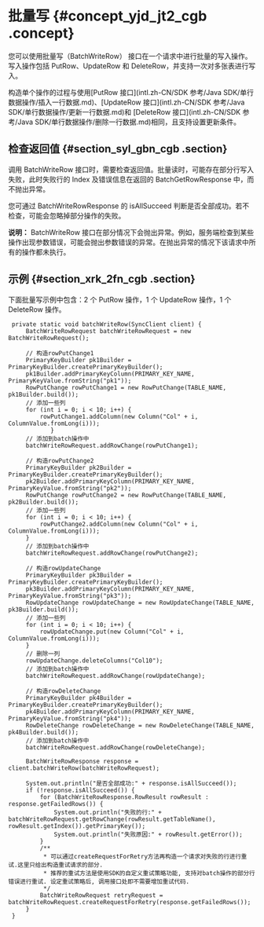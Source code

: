 # 批量写 {#concept_yjd_jt2_cgb .concept}

您可以使用批量写（BatchWriteRow） 接口在一个请求中进行批量的写入操作。写入操作包括 PutRow、UpdateRow 和 DeleteRow，并支持一次对多张表进行写入。

构造单个操作的过程与使用[PutRow 接口](intl.zh-CN/SDK 参考/Java SDK/单行数据操作/插入一行数据.md)、[UpdateRow 接口](intl.zh-CN/SDK 参考/Java SDK/单行数据操作/更新一行数据.md)和 [DeleteRow 接口](intl.zh-CN/SDK 参考/Java SDK/单行数据操作/删除一行数据.md)相同，且支持设置更新条件。

## 检查返回值 {#section_syl_gbn_cgb .section}

调用 BatchWriteRow 接口时，需要检查返回值。批量读时，可能存在部分行写入失败，此时失败行的 Index 及错误信息在返回的 BatchGetRowResponse 中，而不抛出异常。

您可通过 BatchWriteRowResponse 的 isAllSucceed 判断是否全部成功。若不检查，可能会忽略掉部分操作的失败。

**说明：** BatchWriteRow 接口在部分情况下会抛出异常。例如，服务端检查到某些操作出现参数错误，可能会抛出参数错误的异常。在抛出异常的情况下该请求中所有的操作都未执行。

## 示例 {#section_xrk_2fn_cgb .section}

下面批量写示例中包含：2 个 PutRow 操作，1 个 UpdateRow 操作，1 个 DeleteRow 操作。

```language-java
 private static void batchWriteRow(SyncClient client) {
     BatchWriteRowRequest batchWriteRowRequest = new BatchWriteRowRequest();

     // 构造rowPutChange1
     PrimaryKeyBuilder pk1Builder = PrimaryKeyBuilder.createPrimaryKeyBuilder();
     pk1Builder.addPrimaryKeyColumn(PRIMARY_KEY_NAME, PrimaryKeyValue.fromString("pk1"));
     RowPutChange rowPutChange1 = new RowPutChange(TABLE_NAME, pk1Builder.build());
     // 添加一些列
     for (int i = 0; i < 10; i++) {
         rowPutChange1.addColumn(new Column("Col" + i, ColumnValue.fromLong(i)));
            }
     // 添加到batch操作中
     batchWriteRowRequest.addRowChange(rowPutChange1);

     // 构造rowPutChange2
     PrimaryKeyBuilder pk2Builder = PrimaryKeyBuilder.createPrimaryKeyBuilder();
     pk2Builder.addPrimaryKeyColumn(PRIMARY_KEY_NAME, PrimaryKeyValue.fromString("pk2"));
     RowPutChange rowPutChange2 = new RowPutChange(TABLE_NAME, pk2Builder.build());
     // 添加一些列
     for (int i = 0; i < 10; i++) {
         rowPutChange2.addColumn(new Column("Col" + i, ColumnValue.fromLong(i)));
     }
     // 添加到batch操作中
     batchWriteRowRequest.addRowChange(rowPutChange2);

     // 构造rowUpdateChange
     PrimaryKeyBuilder pk3Builder = PrimaryKeyBuilder.createPrimaryKeyBuilder();
     pk3Builder.addPrimaryKeyColumn(PRIMARY_KEY_NAME, PrimaryKeyValue.fromString("pk3"));
     RowUpdateChange rowUpdateChange = new RowUpdateChange(TABLE_NAME, pk3Builder.build());
     // 添加一些列
     for (int i = 0; i < 10; i++) {
         rowUpdateChange.put(new Column("Col" + i, ColumnValue.fromLong(i)));
     }
     // 删除一列
     rowUpdateChange.deleteColumns("Col10");
     // 添加到batch操作中
     batchWriteRowRequest.addRowChange(rowUpdateChange);

     // 构造rowDeleteChange
     PrimaryKeyBuilder pk4Builder = PrimaryKeyBuilder.createPrimaryKeyBuilder();
     pk4Builder.addPrimaryKeyColumn(PRIMARY_KEY_NAME, PrimaryKeyValue.fromString("pk4"));
     RowDeleteChange rowDeleteChange = new RowDeleteChange(TABLE_NAME, pk4Builder.build());
     // 添加到batch操作中
     batchWriteRowRequest.addRowChange(rowDeleteChange);

     BatchWriteRowResponse response = client.batchWriteRow(batchWriteRowRequest);

     System.out.println("是否全部成功:" + response.isAllSucceed());
     if (!response.isAllSucceed()) {
         for (BatchWriteRowResponse.RowResult rowResult : response.getFailedRows()) {
             System.out.println("失败的行:" + batchWriteRowRequest.getRowChange(rowResult.getTableName(), rowResult.getIndex()).getPrimaryKey());
             System.out.println("失败原因:" + rowResult.getError());
         }
         /**
          * 可以通过createRequestForRetry方法再构造一个请求对失败的行进行重试.这里只给出构造重试请求的部分.
          * 推荐的重试方法是使用SDK的自定义重试策略功能, 支持对batch操作的部分行错误进行重试. 设定重试策略后, 调用接口处即不需要增加重试代码.
          */
         BatchWriteRowRequest retryRequest = batchWriteRowRequest.createRequestForRetry(response.getFailedRows());
     }
 }

```

